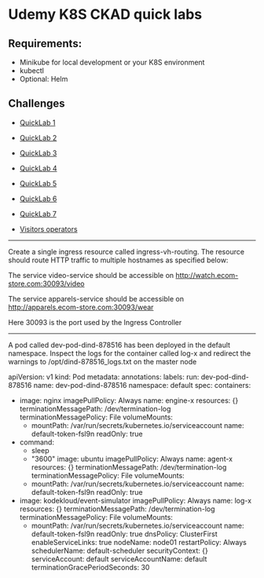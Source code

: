 # Udemy K8S CKAD quick labs

## Requirements:

- Minikube for local development or your K8S environment
- kubectl
- Optional: Helm

## Challenges

- [QuickLab 1](./exercise1/challenge.md)
- [QuickLab 2](./exercise2/challenge.md)
- [QuickLab 3](./exercise3/challenge.md)
- [QuickLab 4](./exercise4/challenge.md)
- [QuickLab 5](./exercise5/challenge.md)
- [QuickLab 6](./exercise6/challenge.md)
- [QuickLab 7](./exercise7/challenge.md)

- [Visitors operators](./operators/visitors_dashboard/challenge.md)


---

Create a single ingress resource called ingress-vh-routing. The resource should route HTTP traffic to multiple hostnames as specified below:

The service video-service should be accessible on http://watch.ecom-store.com:30093/video

The service apparels-service should be accessible on http://apparels.ecom-store.com:30093/wear

Here 30093 is the port used by the Ingress Controller

---

A pod called dev-pod-dind-878516 has been deployed in the default namespace. 
Inspect the logs for the container called log-x and redirect the warnings to /opt/dind-878516_logs.txt on the master node


apiVersion: v1
kind: Pod
metadata:
  annotations:
  labels:
    run: dev-pod-dind-878516
  name: dev-pod-dind-878516
  namespace: default
spec:
  containers:
  - image: nginx
    imagePullPolicy: Always
    name: engine-x
    resources: {}
    terminationMessagePath: /dev/termination-log
    terminationMessagePolicy: File
    volumeMounts:
    - mountPath: /var/run/secrets/kubernetes.io/serviceaccount
      name: default-token-fsl9n
      readOnly: true
  - command:
    - sleep
    - "3600"
    image: ubuntu
    imagePullPolicy: Always
    name: agent-x
    resources: {}
    terminationMessagePath: /dev/termination-log
    terminationMessagePolicy: File
    volumeMounts:
    - mountPath: /var/run/secrets/kubernetes.io/serviceaccount
      name: default-token-fsl9n
      readOnly: true
  - image: kodekloud/event-simulator
    imagePullPolicy: Always
    name: log-x
    resources: {}
    terminationMessagePath: /dev/termination-log
    terminationMessagePolicy: File
    volumeMounts:
    - mountPath: /var/run/secrets/kubernetes.io/serviceaccount
      name: default-token-fsl9n
      readOnly: true
  dnsPolicy: ClusterFirst
  enableServiceLinks: true
  nodeName: node01
  restartPolicy: Always
  schedulerName: default-scheduler
  securityContext: {}
  serviceAccount: default
  serviceAccountName: default
  terminationGracePeriodSeconds: 30

